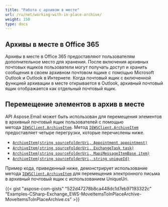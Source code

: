 ```yaml
---
title: "Работа с архивом в месте"
url: /ru/net/working-with-in-place-archive/
weight: 150
type: docs
---
```



## **Архивы в месте в Office 365**

Архивы в месте в Office 365 предоставляют пользователям дополнительное место для хранения. После включения архивных почтовых ящиков пользователи могут получать доступ и хранить сообщения в своем архивном почтовом ящике с помощью Microsoft Outlook и Outlook в Интернете. Когда почтовый ящик с включенной функцией архивации в месте открывается в Outlook, архивный почтовый ящик отображается как отдельный почтовый ящик.

## **Перемещение элементов в архив в месте**

API Aspose.Email может быть использован для перемещения элементов в архивный почтовый ящик пользователей с помощью метода [`IEWSClient.ArchiveItem`](https://reference.aspose.com/email/net/aspose.email.clients.exchange.webservice/iewsclient/archiveitem/#archiveitem/). Метод [`IEWSClient.ArchiveItem`](https://reference.aspose.com/email/net/aspose.email.clients.exchange.webservice/iewsclient/archiveitem/#archiveitem/) предоставляет четыре перегрузки, которые перечислены ниже.

- [`ArchiveItem(string sourceFolderUri, Appointment appointment)`](https://reference.aspose.com/email/net/aspose.email.clients.exchange.webservice/iewsclient/archiveitem/#archiveitem)
- [`ArchiveItem(string sourceFolderUri, ExchangeTask task)`](https://reference.aspose.com/email/net/aspose.email.clients.exchange.webservice/iewsclient/archiveitem/#archiveitem_1)
- [`ArchiveItem(string sourceFolderUri, MapiMessageItemBase item)`](https://reference.aspose.com/email/net/aspose.email.clients.exchange.webservice/iewsclient/archiveitem/#archiveitem_2)
- [`ArchiveItem(string sourceFolderUri, string uniqueId)`](https://reference.aspose.com/email/net/aspose.email.clients.exchange.webservice/iewsclient/archiveitem/#archiveitem_3)

Пример кода, приведенный ниже, демонстрирует использование метода [`IEWSClient.ArchiveItem`](https://reference.aspose.com/email/net/aspose.email.clients.exchange.webservice/iewsclient/archiveitem/#archiveitem/) для перемещения электронного письма в архивный почтовый ящик с использованием UniqueUri.

{{< gist "aspose-com-gists" "522d47278b8ca448dc1d7eb97193322c" "Examples-CSharp-Exchange_EWS-MoveItemsToInPlaceArchive-MoveItemsToInPlaceArchive.cs" >}}